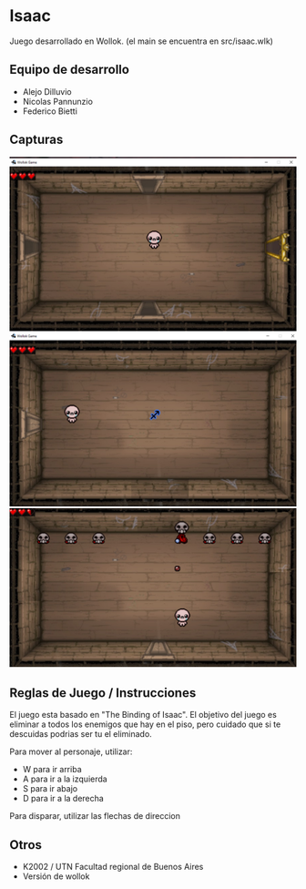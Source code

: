 # Isaac

Juego desarrollado en Wollok. (el main se encuentra en src/isaac.wlk)

## Equipo de desarrollo

- Alejo Dilluvio
- Nicolas Pannunzio
- Federico Bietti

## Capturas

![](ScreemShot1.png)
![](ScreemShot2.png)
![](ScreemShot3.png)

## Reglas de Juego / Instrucciones

El juego esta basado en "The Binding of Isaac". El objetivo del juego es eliminar a todos los enemigos que
hay en el piso, pero cuidado que si te descuidas podrias ser tu el eliminado.

Para mover al personaje, utilizar:
- W para ir arriba
- A para ir a la izquierda
- S para ir abajo
- D para ir a la derecha

Para disparar, utilizar las flechas de direccion

## Otros

- K2002 / UTN Facultad regional de Buenos Aires
- Versión de wollok
